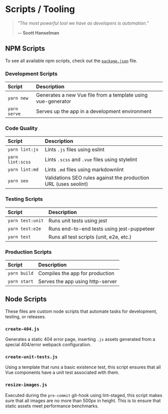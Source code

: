 # Scripts / Tooling

> *"The most powerful tool we have as developers is automation."*
>
> **-- Scott Hanselman**

## NPM Scripts

To see all available npm scripts, check out the [`package.json`](../package.json) file.

### Development Scripts

| Script       | Description                                                  |
| :----------- | :----------------------------------------------------------- |
| `yarn new`   | Generates a new Vue file from a template using vue-generator |
| `yarn serve` | Serves up the app in a development environment               |

### Code Quality

| Script           | Description                                                     |
| :--------------- | :-------------------------------------------------------------- |
| `yarn lint:js`   | Lints `.js` files using eslint                                  |
| `yarn lint:scss` | Lints `.scss` and `.vue` files using stylelint                  |
| `yarn lint:md`   | Lints `.md` files using markdownlint                            |
| `yarn seo`       | Validations SEO rules against the production URL (uses seolint) |

### Testing Scripts

| Script           | Description                                |
| :--------------- | :----------------------------------------- |
| `yarn test:unit` | Runs unit tests using jest                 |
| `yarn test:e2e`  | Runs end-to-end tests using jest-puppeteer |
| `yarn test`      | Runs all test scripts (unit, e2e, etc.)    |

### Production Scripts

| Script       | Description                      |
| :----------- | :------------------------------- |
| `yarn build` | Compiles the app for production  |
| `yarn start` | Serves the app using http-server |

## Node Scripts

These files are custom node scripts that automate tasks for development, testing, or releases.

### `create-404.js`

Generates a static 404 error page, inserting `.js` assets generated from a special 404/error webpack configuration.

### `create-unit-tests.js`

Using a template that runs a basic existence test, this script ensures that all Vue components have a unit test associated with them.

### `resize-images.js`

Executed during the `pre-commit` git-hook using lint-staged, this script makes sure that all images are no more than 500px in height. This is to ensure that static assets meet performance benchmarks.
